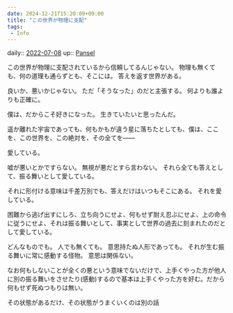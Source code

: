 ```yaml
---
date: 2024-12-21T15:20:09+09:00
title: "この世界が物理に支配"
tags:
 - Info
---
```


daily:: [2022-07-08](Daily_Note/2022-07-08.md)
up:: [Pansel](../Bar/Novel/Nacaria/Pansel.md)

この世界が物理に支配されているから信頼してるんじゃない。
物理も無くても、何の道理も通らずとも、そこには。
答えを返す世界がある。

良いか、悪いかじゃない。
ただ「そうなった」のだと主張する。
何よりも誰よりも正確に。

僕は、だからこそ好きになった。
生きていたいと思ったんだ。

遥か離れた宇宙であっても、何もかもが違う星に落ちたとしても、僕は、ここを、この世界を、この絶対を、その全てを――

愛している。


嘘が悪いとかですらない。
無視が悪だとすら言わない。
それら全ても答えとして、振る舞いとして愛している。

それに形付ける意味は千差万別でも、答えだけはいつもそこにある。
それを愛している。

困難から逃げ出すにしろ、立ち向うにせよ、何もせず耐え忍ぶにせよ、上の命令に従うにせよ、それは振る舞いとして、事実として世界の過去に刻まれたのだとして愛している。


どんなものでも。
人でも無くても。
意思持たぬ人形であっても。
それが生む振る舞いに常に感動する怪物。
意思は関係ない。


なお何もしないことが全くの悪という意味でないだけで、上手くやった方が他人に別の振る舞いをさせたり(感動)するので基本は上手くやった方を好む。だから何もせず死ぬつもりは無い。

その状態があるだけ、その状態がうまくいくのは別の話